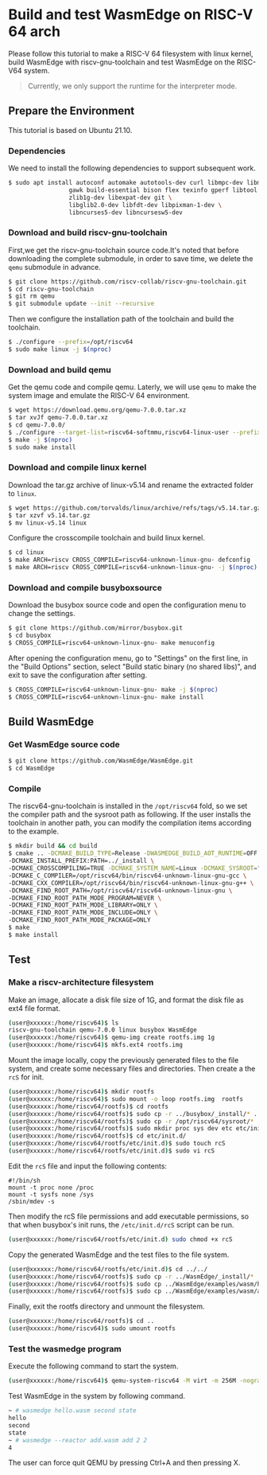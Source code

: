 # Build and test WasmEdge on RISC-V 64 arch

Please follow this tutorial to make a RISC-V 64 filesystem with linux kernel, build WasmEdge with riscv-gnu-toolchain and test WasmEdge on the RISC-V64 system.

> Currently, we only support the runtime for the interpreter mode.

## Prepare the Environment

This tutorial is based on Ubuntu 21.10.

### Dependencies

We need to install the following dependencies to support subsequent work.

```bash
$ sudo apt install autoconf automake autotools-dev curl libmpc-dev libmpfr-dev libgmp-dev \
                 gawk build-essential bison flex texinfo gperf libtool patchutils bc \
                 zlib1g-dev libexpat-dev git \
                 libglib2.0-dev libfdt-dev libpixman-1-dev \
                 libncurses5-dev libncursesw5-dev
```

### Download and build riscv-gnu-toolchain

First,we get the riscv-gnu-toolchain source code.It's noted that before downloading the complete submodule, in order to save time, we delete the `qemu` submodule in advance.

```bash
$ git clone https://github.com/riscv-collab/riscv-gnu-toolchain.git
$ cd riscv-gnu-toolchain
$ git rm qemu
$ git submodule update --init --recursive
```

Then we configure the installation path of the toolchain and build the toolchain.

```bash
$ ./configure --prefix=/opt/riscv64 
$ sudo make linux -j $(nproc)
```

### Download and build qemu

Get the qemu code and compile qemu. Laterly, we will use `qemu` to make the system image and emulate the RISC-V 64 environment.

```bash
$ wget https://download.qemu.org/qemu-7.0.0.tar.xz
$ tar xvJf qemu-7.0.0.tar.xz
$ cd qemu-7.0.0/
$ ./configure --target-list=riscv64-softmmu,riscv64-linux-user --prefix=/opt/qemu
$ make -j $(nproc)
$ sudo make install
```

### Download and compile linux kernel

Download the tar.gz archive of linux-v5.14 and rename the extracted folder to `linux`.

```bash
$ wget https://github.com/torvalds/linux/archive/refs/tags/v5.14.tar.gz
$ tar xzvf v5.14.tar.gz
$ mv linux-v5.14 linux
```

Configure the crosscompile toolchain and build linux kernel.

```bash
$ cd linux
$ make ARCH=riscv CROSS_COMPILE=riscv64-unknown-linux-gnu- defconfig
$ make ARCH=riscv CROSS_COMPILE=riscv64-unknown-linux-gnu- -j $(nproc)
```

### Download and compile busyboxsource

Download the busybox source code and open the configuration menu to change the settings.

```bash
$ git clone https://github.com/mirror/busybox.git
$ cd busybox
$ CROSS_COMPILE=riscv64-unknown-linux-gnu- make menuconfig
```

After opening the configuration menu, go to "Settings" on the first line, in the "Build Options" section, select "Build static binary (no shared libs)", and exit to save the configuration after setting.

```bash
$ CROSS_COMPILE=riscv64-unknown-linux-gnu- make -j $(nproc)
$ CROSS_COMPILE=riscv64-unknown-linux-gnu- make install
```

## Build WasmEdge 

### Get WasmEdge source code

```bash
$ git clone https://github.com/WasmEdge/WasmEdge.git
$ cd WasmEdge
```

### Compile

The riscv64-gnu-toolchain is installed in the `/opt/riscv64` fold, so we set the compiler path and the sysroot path as following. If the user installs the toolchain in another path, you can modify the compilation items according to the example.

```bash
$ mkdir build && cd build
$ cmake .. -DCMAKE_BUILD_TYPE=Release -DWASMEDGE_BUILD_AOT_RUNTIME=OFF \
-DCMAKE_INSTALL_PREFIX:PATH=../_install \
-DCMAKE_CROSSCOMPILING=TRUE -DCMAKE_SYSTEM_NAME=Linux -DCMAKE_SYSROOT="/opt/riscv64/sysroot" \
-DCMAKE_C_COMPILER=/opt/riscv64/bin/riscv64-unknown-linux-gnu-gcc \
-DCMAKE_CXX_COMPILER=/opt/riscv64/bin/riscv64-unknown-linux-gnu-g++ \
-DCMAKE_FIND_ROOT_PATH=/opt/riscv64/riscv64-unknown-linux-gnu \
-DCMAKE_FIND_ROOT_PATH_MODE_PROGRAM=NEVER \
-DCMAKE_FIND_ROOT_PATH_MODE_LIBRARY=ONLY \
-DCMAKE_FIND_ROOT_PATH_MODE_INCLUDE=ONLY \
-DCMAKE_FIND_ROOT_PATH_MODE_PACKAGE=ONLY
$ make
$ make install
```

## Test

### Make a riscv-architecture filesystem

Make an image, allocate a disk file size of 1G, and format the disk file as ext4 file format.

```bash
(user@xxxxxx:/home/riscv64)$ ls
riscv-gnu-toolchain qemu-7.0.0 linux busybox WasmEdge
(user@xxxxxx:/home/riscv64)$ qemu-img create rootfs.img 1g
(user@xxxxxx:/home/riscv64)$ mkfs.ext4 rootfs.img
```

Mount the image locally, copy the previously generated files to the file system, and create some necessary files and directories. Then create a the `rcS` for init.

```bash
(user@xxxxxx:/home/riscv64)$ mkdir rootfs
(user@xxxxxx:/home/riscv64)$ sudo mount -o loop rootfs.img  rootfs
(user@xxxxxx:/home/riscv64/rootfs)$ cd rootfs
(user@xxxxxx:/home/riscv64/rootfs)$ sudo cp -r ../busybox/_install/* .
(user@xxxxxx:/home/riscv64/rootfs)$ sudo cp -r /opt/riscv64/sysroot/* .
(user@xxxxxx:/home/riscv64/rootfs)$ sudo mkdir proc sys dev etc etc/init.d
(user@xxxxxx:/home/riscv64/rootfs)$ cd etc/init.d/
(user@xxxxxx:/home/riscv64/rootfs/etc/init.d)$ sudo touch rcS
(user@xxxxxx:/home/riscv64/rootfs/etc/init.d)$ sudo vi rcS
```

Edit the `rcS` file and input the following contents:

```
#!/bin/sh
mount -t proc none /proc
mount -t sysfs none /sys
/sbin/mdev -s
```

Then modify the rcS file permissions and add executable permissions, so that when busybox's init runs, the `/etc/init.d/rcS` script can be run.

```bash
(user@xxxxxx:/home/riscv64/rootfs/etc/init.d) sudo chmod +x rcS
```

Copy the generated WasmEdge and the test files to the file system.

```bash
(user@xxxxxx:/home/riscv64/rootfs/etc/init.d)$ cd ../../
(user@xxxxxx:/home/riscv64/rootfs)$ sudo cp -r ../WasmEdge/_install/* .
(user@xxxxxx:/home/riscv64/rootfs)$ sudo cp ../WasmEdge/examples/wasm/hello.wasm .
(user@xxxxxx:/home/riscv64/rootfs)$ sudo cp ../WasmEdge/examples/wasm/add.wasm .
```

Finally, exit the rootfs directory and unmount the filesystem.

```bash
(user@xxxxxx:/home/riscv64/rootfs)$ cd ..
(user@xxxxxx:/home/riscv64)$ sudo umount rootfs
```

### Test the wasmedge program

Execute the following command to start the system.

```bash
(user@xxxxxx:/home/riscv64)$ qemu-system-riscv64 -M virt -m 256M -nographic -kernel linux/arch/riscv/boot/Image -drive file=rootfs.img,format=raw,id=hd0 -device virtio-blk-device,drive=hd0 -append "root=/dev/vda rw console=ttyS0"
```

Test WasmEdge in the system by following command.

```bash
~ # wasmedge hello.wasm second state
hello
second
state
~ # wasmedge --reactor add.wasm add 2 2
4
```

The user can force quit QEMU by pressing Ctrl+A and then pressing X.

